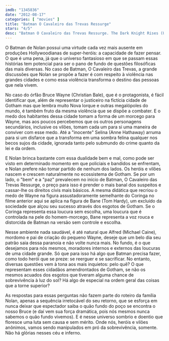 ```yaml
---
imdb: "1345836"
date: "2012-08-17"
categories: [ "movies" ]
title: "Batman O Cavaleiro das Trevas Ressurge"
stars: "4/5"
desc: "Batman O Cavaleiro das Trevas Ressurge. The Dark Knight Rises (USA, 2012). Dirigido por Christopher Nolan. Escrito por Jonathan Nolan, Christopher Nolan, Christopher Nolan, David S. Goyer, Bob Kane. Com Christian Bale, Gary Oldman, Tom Hardy, Joseph Gordon-Levitt, Anne Hathaway, Marion Cotillard, Morgan Freeman, Michael Caine, Matthew Modine."
---
```

O Batman de Nolan possui uma virtude cada vez mais ausente em produções Hollywoodianas de super-heróis: a capacidade de fazer pensar. O que é uma pena, já que o universo fantasioso em que se passam essas histórias tem potencial para ser o pano de fundo de questões filosóficas das mais diversas. No caso de Batman, O Cavaleiro das Trevas, a grande discussões que Nolan se propõe a fazer é com respeito à violência nas grandes cidades e como essa violência transforma o destino das pessoas que nela vivem.

No caso do órfão Bruce Wayne (Christian Bale), que é o protagonista, é fácil identificar que, além de representar o justiceiro na fictícia cidade de Gotham mas que lembra muito Nova Iorque e outras megalópoles do mundo, é também fruto da mesma violência que se dispõe a combater. E o medo dos habitantes dessa cidade tomam a forma de um morcego para Wayne, mas aos poucos percebemos que os outros personagens secundários, inclusive os vilões, tomam cada um para si uma maneira de conviver com esse medo. Até a "inocente" Selina (Anne Hathaway) arruma para si um disfarce que a transforma em uma sombra felina qualquer nos becos sujos da cidade, ignorada tanto pelo submundo do crime quanto da lei e da ordem.

E Nolan brinca bastante com essa dualidade bem e mal, como pode ser visto em determinado momento em que policiais e bandidos se enfrentam, e Nolan prefere não tomar partido de nenhum dos lados. Os heróis e vilões nascem e crescem naturalmente no ecossistema de Gotham. Se por um lado, o "bem" e a "paz" prevalecem no início de Batman, O Cavaleiro das Trevas Ressurge, o preço para isso é prender o mais banal dos suspeitos e cassar-lhe os direitos civis mais básicos. A mesma didática que recriou o medo de Wayne na figura assustadoramente semelhante do Coringa no filme anterior aqui se aplica na figura de Bane (Tom Hardy), um excluído da sociedade que alçou seu sucesso através dos esgotos de Gotham. Se o Coringa representa essa loucura sem escolha, uma loucura que é controlada na pele do homem-morcego, Bane representa a voz rouca e distorcida de Batman na versão sem controle e escolha.

Nesse ambiente nada saudável, é até natural que Alfred (Michael Caine), mordomo e pai de criação do pequeno Wayne, deseje que um belo dia seu patrão saia dessa paranoia e não volte nunca mais. No fundo, é o que desejamos para nós mesmos, moradores internos e externos das loucuras de uma cidade grande. Só que para isso há algo que Batman precisa fazer, como todo herói que se preze: se reerguer e se sacrificar. No entanto, diversas questões vem à tona aos mais inquietos: pelo quê? O que representam esses cidadãos amendrontados de Gotham, se não os mesmos acuados dos esgotos que tiveram alguma chance de sobrevivência à luz do sol? Há algo de especial na ordem geral das coisas que a torne superior?

As respostas para essas perguntas não fazem parte do roteiro da família Nolan, apenas a sequência irretocável do seu retorno, que se esforça em nunca deixar que espectador saiba o quão fundo do poço se encontra o nosso Bruce (e daí vem sua força dramática, pois nós mesmos nunca sabemos o quão fundo vivemos). E é nesse universo sombrio e doentio que floresce uma luta sem causa e sem mérito. Onde nós, heróis e vilões anônimos, vamos sendo manipulados em pró da sobrevivência, somente. Não há glórias nesses céu e inferno.
